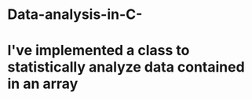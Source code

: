 # Data-analysis-in-C-
# I've implemented a class to statistically analyze data contained in an array
